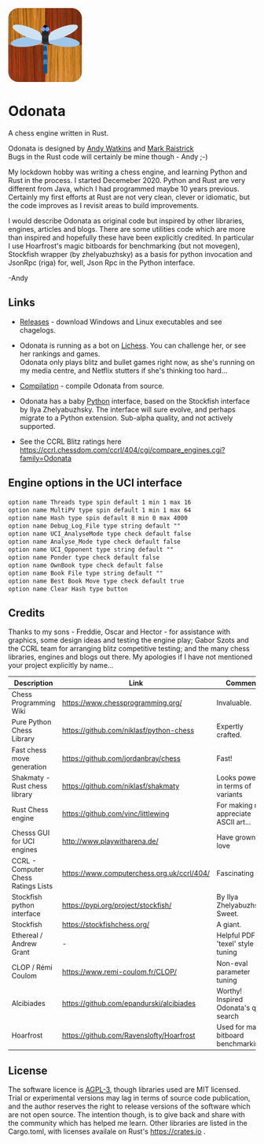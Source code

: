 <img src="odonata-blue.png" width=150 />


# Odonata
A chess engine written in Rust. 

Odonata is designed by [Andy Watkins](https://github.com/akanalytics) and [Mark Raistrick](https://github.com/raistrma) <br> Bugs in the Rust code will certainly be mine though - Andy ;-)

My lockdown hobby was writing a chess engine, and learning Python and Rust in the process. I started Decemeber 2020. Python and Rust are very different from Java, which I had programmed maybe 10 years previous. Certainly my first efforts at Rust are not very clean, clever or idiomatic, but the code improves as I revisit areas to build improvements.

I would describe Odonata as original code but inspired by other libraries, engines, articles and blogs. There are some utilities code which are more than inspired and hopefully these have been explicitly credited. In particular I use Hoarfrost's magic bitboards for benchmarking (but not movegen), Stockfish wrapper (by zhelyabuzhsky) as a basis for python invocation and JsonRpc (riga) for, well, Json Rpc in the Python interface.   

-Andy

## Links
* [Releases](https://github.com/akanalytics/odonata/releases) - download Windows and Linux executables and see chagelogs.

* Odonata is running as a bot on [Lichess](https://lichess.org/@/odonata-bot). You can challenge her, or see her rankings and games.  <br>
Odonata only plays blitz and bullet games right now, as she's running on my media centre, and Netflix stutters if she's thinking too hard...

* [Compilation](compilation.md) - compile Odonata from source.

* Odonata has a baby [Python](python.md) interface, based on the Stockfish interface by Ilya Zhelyabuzhsky. The interface will sure evolve, and perhaps migrate to a Python extension. Sub-alpha quality, and not actively supported.


* See the CCRL Blitz ratings here https://ccrl.chessdom.com/ccrl/404/cgi/compare_engines.cgi?family=Odonata

## Engine options in the UCI interface
```
option name Threads type spin default 1 min 1 max 16
option name MultiPV type spin default 1 min 1 max 64
option name Hash type spin default 8 min 0 max 4000
option name Debug_Log_File type string default ""
option name UCI_AnalyseMode type check default false
option name Analyse_Mode type check default false
option name UCI_Opponent type string default ""
option name Ponder type check default false
option name OwnBook type check default false
option name Book File type string default ""
option name Best Book Move type check default true
option name Clear Hash type button
```

## Credits
Thanks to my sons - Freddie, Oscar and Hector - for assistance with graphics, some design ideas and testing the engine play; Gabor Szots and the CCRL team for arranging blitz competitive testing; and the many chess libraries, engines and blogs out there. My apologies if I have not mentioned your project explicitly by name...

Description | Link | Comment  
----------- | ---- | -------
Chess Programming Wiki | https://www.chessprogramming.org/ | Invaluable.
Pure Python Chess Library | https://github.com/niklasf/python-chess | Expertly crafted. 
Fast chess move generation | https://github.com/jordanbray/chess | Fast!
Shakmaty - Rust chess library | https://github.com/niklasf/shakmaty | Looks powerful in terms of variants
Rust Chess engine | https://github.com/vinc/littlewing | For making me appreciate ASCII art...
Chesss GUI for UCI engines | http://www.playwitharena.de/ | Have grown to love
CCRL - Computer Chess Ratings Lists | https://www.computerchess.org.uk/ccrl/404/ | Fascinating
Stockfish python interface | https://pypi.org/project/stockfish/ | By Ilya Zhelyabuzhsky. Sweet.
Stockfish | https://stockfishchess.org/ | A giant.
Ethereal / Andrew Grant | - | Helpful PDF on 'texel' style tuning
CLOP / Rémi Coulom | https://www.remi-coulom.fr/CLOP/ | Non-eval parameter tuning
Alcibiades |https://github.com/epandurski/alcibiades | Worthy! Inspired Odonata's q-search 
Hoarfrost | https://github.com/Ravenslofty/Hoarfrost | Used for magic bitboard benchmarking


## License
The software licence is [AGPL-3](../license.txt), though libraries used are MIT licensed. Trial or experimental versions may lag in terms of source code publication, and the author reserves the right to release versions of the software which are not open source. The intention though, is to give back and share with the community which has helped me learn. Other libraries are listed in the Cargo.toml, with licenses availale on Rust's https://crates.io .




